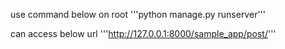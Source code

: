 use command below on root
'''python manage.py runserver'''

can access below url
'''http://127.0.0.1:8000/sample_app/post/'''
